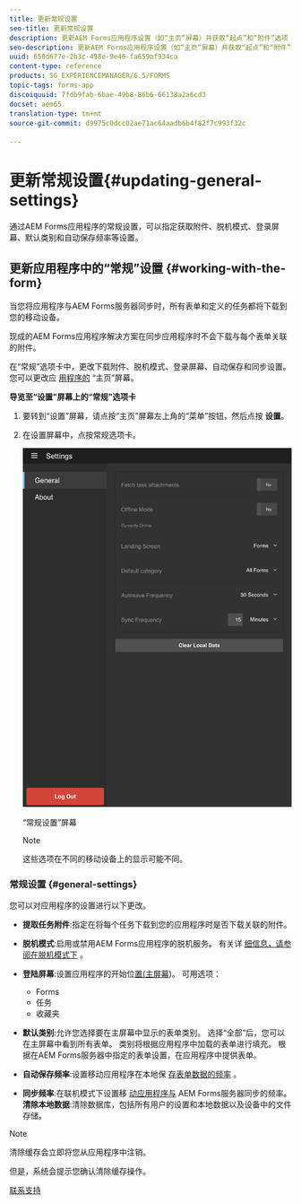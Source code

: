```yaml
---
title: 更新常规设置
seo-title: 更新常规设置
description: 更新AEM Forms应用程序设置（如“主页”屏幕）并获取“起点”和“附件”选项
seo-description: 更新AEM Forms应用程序设置（如“主页”屏幕）并获取“起点”和“附件”选项
uuid: 650d677e-2b3c-498e-9e46-fa659af934ca
content-type: reference
products: SG_EXPERIENCEMANAGER/6.5/FORMS
topic-tags: forms-app
discoiquuid: 7fdb9fab-6bae-49b8-86b6-66138a2a6cd3
docset: aem65
translation-type: tm+mt
source-git-commit: d9975c0dcc02ae71ac64aadb6b4f82f7c993f32c

---
```



# 更新常规设置{#updating-general-settings}

通过AEM Forms应用程序的常规设置，可以指定获取附件、脱机模式、登录屏幕、默认类别和自动保存频率等设置。

## 更新应用程序中的“常规”设置 {#working-with-the-form}

当您将应用程序与AEM Forms服务器同步时，所有表单和定义的任务都将下载到您的移动设备。

现成的AEM Forms应用程序解决方案在同步应用程序时不会下载与每个表单关联的附件。

在“常规”选项卡中，更改下载附件、脱机模式、登录屏幕、自动保存和同步设置。 您可以更改应 [用程序的](../../forms/using/home-screen.md) “主页”屏幕。

**导览至“设置”屏幕上的“常规”选项卡**

1. 要转到“设置”屏幕，请点按“主页”屏幕左上角的“菜单”按钮，然后点按 **设置**。
1. 在设置屏幕中，点按常规选项卡。

   ![AEM Forms应用程序中的常规设置](assets/gen-settings-1.png)

   “常规设置”屏幕

   >[!NOTE]
   >
   >这些选项在不同的移动设备上的显示可能不同。

### 常规设置 {#general-settings}

您可以对应用程序的设置进行以下更改。

* **提取任务附件**:指定在将每个任务下载到您的应用程序时是否下载关联的附件。
* **脱机模式**:启用或禁用AEM Forms应用程序的脱机服务。 有关详 [细信息，请参阅在脱机模式下](/help/forms/using/work-offline-mode.md) 。
* **登陆屏幕**:设置应用程序的开始位[置(主屏幕](../../forms/using/home-screen.md))。
可用选项：

   * Forms
   * 任务
   * 收藏夹

* **默认类别**:允许您选择要在主屏幕中显示的表单类别。 选择“全部”后，您可以在主屏幕中看到所有表单。 类别将根据应用程序中加载的表单进行填充。 根据在AEM Forms服务器中指定的表单设置，在应用程序中提供表单。

* **自动保存频率**:设置移动应用程序在本地保 [存表单数据的频率](../../forms/using/autosave-data-app.md) 。
* **同步频率**:在联机模式下设置移 [动应用程序与](../../forms/using/sync-app.md) AEM Forms服务器同步的频率。
   **清除本地数据**:清除数据库，包括所有用户的设置和本地数据以及设备中的文件存储。

>[!NOTE]
>
>清除缓存会立即将您从应用程序中注销。
>
>但是，系统会提示您确认清除缓存操作。

[联系支持](https://www.adobe.com/account/sign-in.supportportal.html)
